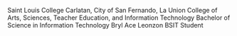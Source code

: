 Saint Louis College
Carlatan, City of San Fernando, La Union
College of Arts, Sciences, Teacher Education, and Information Technology
Bachelor of Science in Information Technology
Bryl Ace Leonzon
BSIT Student